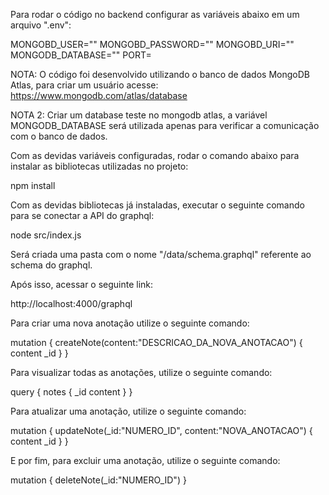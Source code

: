 Para rodar o código no backend configurar as variáveis abaixo em um arquivo ".env":

MONGOBD_USER=""
MONGOBD_PASSWORD=""
MONGOBD_URI=""
MONGODB_DATABASE=""
PORT=

NOTA: O código foi desenvolvido utilizando o banco de dados MongoDB Atlas, para criar um usuário acesse:
https://www.mongodb.com/atlas/database

NOTA 2: Criar um database teste no mongodb atlas, a variável MONGODB_DATABASE será utilizada apenas para verificar a comunicação com o banco de dados. 

Com as devidas variáveis configuradas, rodar o comando abaixo para instalar as bibliotecas utilizadas no projeto:

npm install

Com as devidas bibliotecas já instaladas, executar o seguinte comando para se conectar a API do graphql:

node src/index.js

Será criada uma pasta com o nome "/data/schema.graphql" referente ao schema do graphql.

Após isso, acessar o seguinte link:

http://localhost:4000/graphql

Para criar uma nova anotação utilize o seguinte comando:

mutation {
 createNote(content:"DESCRICAO_DA_NOVA_ANOTACAO") {
    content
    _id
  }
}

Para visualizar todas as anotações, utilize o seguinte comando:

query {
  notes {
    _id
    content
  }
}

Para atualizar uma anotação, utilize o seguinte comando:

mutation {
 updateNote(_id:"NUMERO_ID", content:"NOVA_ANOTACAO") {
    content
    _id
  }
}

E por fim, para excluir uma anotação, utilize o seguinte comando:

mutation {
 deleteNote(_id:"NUMERO_ID")
}